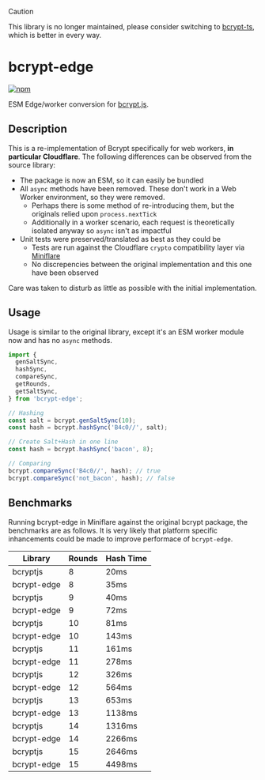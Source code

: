 > [!CAUTION]
> This library is no longer maintained, please consider switching to [bcrypt-ts](https://github.com/Mister-Hope/bcrypt-ts), which is better in every way.

# bcrypt-edge

[![npm](https://img.shields.io/npm/dw/bcrypt-edge?label=bcrypt-edge)
](https://www.npmjs.com/package/bcrypt-edge)

ESM Edge/worker conversion for [bcrypt.js](https://github.com/dcodeIO/bcrypt.js).

## Description

This is a re-implementation of Bcrypt specifically for web workers, **in particular Cloudflare**. The following differences can be observed from the source library:

- The package is now an ESM, so it can easily be bundled
- All `async` methods have been removed. These don't work in a Web Worker environment, so they were removed.
  - Perhaps there is some method of re-introducing them, but the originals relied upon `process.nextTick`
  - Additionally in a worker scenario, each request is theoretically isolated anyway so `async` isn't as impactful
- Unit tests were preserved/translated as best as they could be
  - Tests are run against the Cloudflare `crypto` compatibility layer via [Miniflare](https://github.com/cloudflare/miniflare)
  - No discrepencies between the original implementation and this one have been observed

Care was taken to disturb as little as possible with the initial implementation.

## Usage

Usage is similar to the original library, except it's an ESM worker module now and has no `async` methods.

```ts
import {
  genSaltSync,
  hashSync,
  compareSync,
  getRounds,
  getSaltSync,
} from 'bcrypt-edge';

// Hashing
const salt = bcrypt.genSaltSync(10);
const hash = bcrypt.hashSync('B4c0//', salt);

// Create Salt+Hash in one line
const hash = bcrypt.hashSync('bacon', 8);

// Comparing
bcrypt.compareSync('B4c0//', hash); // true
bcrypt.compareSync('not_bacon', hash); // false
```

## Benchmarks

Running bcrypt-edge in Miniflare against the original bcrypt package, the benchmarks are as follows. It is very likely that platform specific inhancements could be made to improve performace of `bcrypt-edge`.

| Library     | Rounds | Hash Time |
| ----------- | ------ | --------- |
| bcryptjs    | 8      | 20ms      |
| bcrypt-edge | 8      | 35ms      |
| bcryptjs    | 9      | 40ms      |
| bcrypt-edge | 9      | 72ms      |
| bcryptjs    | 10     | 81ms      |
| bcrypt-edge | 10     | 143ms     |
| bcryptjs    | 11     | 161ms     |
| bcrypt-edge | 11     | 278ms     |
| bcryptjs    | 12     | 326ms     |
| bcrypt-edge | 12     | 564ms     |
| bcryptjs    | 13     | 653ms     |
| bcrypt-edge | 13     | 1138ms    |
| bcryptjs    | 14     | 1316ms    |
| bcrypt-edge | 14     | 2266ms    |
| bcryptjs    | 15     | 2646ms    |
| bcrypt-edge | 15     | 4498ms    |
